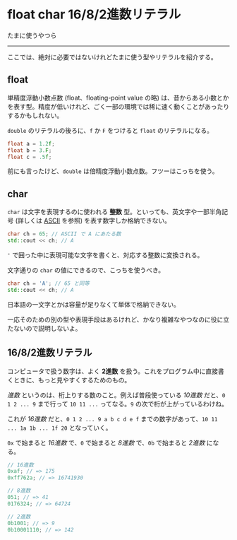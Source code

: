 # float char 16/8/2進数リテラル

たまに使うやつら

---

ここでは、絶対に必要ではないけれどたまに使う型やリテラルを紹介する。


## float

単精度浮動小数点数 (float、floating-point value の略) は、昔からある小数とかを表す型。精度が低いけれど、ごく一部の環境では稀に速く動くことがあったりするかもしれない。

`double` のリテラルの後ろに、`f` か `F` をつけると `float` のリテラルになる。

```cpp
float a = 1.2f;
float b = 3.F;
float c = .5f;
```

前にも言ったけど、`double` は倍精度浮動小数点数。フツーはこっちを使う。


## char

`char` は文字を表現するのに使われる **整数** 型。といっても、英文字や一部半角記号 (詳しくは [ASCII](https://ja.wikipedia.org/wiki/ASCII) を参照) を表す数字しか格納できない。

```cpp
char ch = 65; // ASCII で A にあたる数
std::cout << ch; // A
```

`'` で囲った中に表現可能な文字を書くと、対応する整数に変換される。

文字通りの `char` の値にできるので、こっちを使うべき。

```cpp
char ch = 'A'; // 65 と同等
std::cout << ch; // A
```

日本語の一文字とかは容量が足りなくて単体で格納できない。

一応そのための別の型や表現手段はあるけれど、かなり複雑なやつなのに役に立たないので説明しないよ。


## 16/8/2進数リテラル

コンピュータで扱う数字は、よく **2進数** を扱う。これをプログラム中に直接書くときに、もっと見やすくするためのもの。

*進数* というのは、桁上りする数のこと。例えば普段使っている *10進数* だと、`0 1 2 ... 9` まで行って `10 11 ...` ってなる。`9` の次で桁が上がっているわけね。

これが *16進数* だと、`0 1 2 ... 9 a b c d e f` までの数字があって、`10 11 ... 1a 1b ... 1f 20` となっていく。

`0x` で始まると *16進数* で、`0` で始まると *8進数* で、`0b` で始まると *2進数* になる。

```cpp
// 16進数
0xaf; // => 175
0xff762a; // => 16741930

// 8進数
051; // => 41
0176324; // => 64724

// 2進数
0b1001; // => 9
0b10001110; // => 142
```
